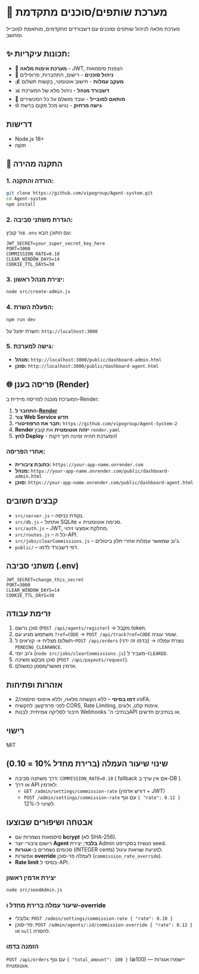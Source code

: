 # 🚀 מערכת שותפים/סוכנים מתקדמת

מערכת מלאה לניהול שותפים וסוכנים עם דשבורדים מתקדמים, מותאמת למובייל ומחשב.

## ✨ **תכונות עיקריות:**
- 🔐 **מערכת אימות מלאה** - JWT, הצפנת סיסמאות
- 👥 **ניהול סוכנים** - רישום, התחברות, פרופילים
- 💰 **מעקב עמלות** - חישוב אוטומטי, בקשות תשלום
- 📊 **דשבורד מנהל** - ניהול מלא של המערכת
- 📱 **מותאם למובייל** - עובד מושלם על כל המכשירים
- 🌐 **גישה מרחוק** - נגיש מכל מקום ברשת

## דרישות
- Node.js 18+
- npm

## 🚀 **התקנה מהירה**

### 1. **הורדה והתקנה:**
```bash
git clone https://github.com/vipogroup/Agent-system.git
cd Agent-system
npm install
```

### 2. **הגדרת משתני סביבה:**
צור קובץ `.env` עם התוכן הבא:
```env
JWT_SECRET=your_super_secret_key_here
PORT=3000
COMMISSION_RATE=0.10
CLEAR_WINDOW_DAYS=14
COOKIE_TTL_DAYS=30
```

### 3. **יצירת מנהל ראשון:**
```bash
node src/create-admin.js
```

### 4. **הפעלת השרת:**
```bash
npm run dev
```

השרת יפעל על: `http://localhost:3000`

### 5. **גישה למערכת:**
- **מנהל:** `http://localhost:3000/public/dashboard-admin.html`
- **סוכן:** `http://localhost:3000/public/dashboard-agent.html`

## 🌐 **פריסה בענן (Render)**

המערכת מוכנה לפריסה מיידית ב-Render:

1. **התחבר ל-[Render](https://render.com)**
2. **צור Web Service חדש**
3. **חבר את הרפוזיטורי:** `https://github.com/vipogroup/Agent-System-2`
4. **Render יזהה אוטומטית** את קובץ `render.yaml`
5. **לחץ Deploy** - המערכת תהיה זמינה תוך דקות!

### **אחרי הפריסה:**
- **כתובת ציבורית:** `https://your-app-name.onrender.com`
- **מנהל:** `https://your-app-name.onrender.com/public/dashboard-admin.html`
- **סוכן:** `https://your-app-name.onrender.com/public/dashboard-agent.html`

## קבצים חשובים
- `src/server.js` – נקודת כניסה.
- `src/db.js` – אתחול SQLite + סכימה אוטומטית.
- `src/auth.js` – JWT, מחלקת אמצעי זיהוי.
- `src/routes.js` – כל ה-API.
- `src/jobs/clearCommissions.js` – ג'וב שמאשר עמלות אחרי חלון ביטולים.
- `public/` – דפי דשבורד לדמו.

## משתני סביבה (.env)
```
JWT_SECRET=change_this_secret
PORT=3000
CLEAR_WINDOW_DAYS=14
COOKIE_TTL_DAYS=30
```

## זרימת עבודה
1. סוכן נרשם (`POST /api/agents/register`) → מקבל token.
2. משתמש מגיע עם `?ref=CODE` → `POST /api/track?ref=CODE` שומר עוגיה.
3. תשלום מצליח → קוראים ל-`POST /api/orders` (בדמו זה ידני) → נוצרת עמלה `PENDING_CLEARANCE`.
4. ג'וב יומי (`node src/jobs/clearCommissions.js`) מעביר ל-`CLEARED`.
5. סוכן מבקש משיכה (`POST /api/payouts/request`).
6. אדמין מאשר/מסמן כמשולם.

## אזהרות ופתיחות
- זהו **דמו בסיסי** – ללא הקשחה מלאה, וללא איפוסי סיסמה/2FA.
- לפני פרודקשן: להקשיח CORS, Rate Limiting, אימות קלט, ולוגים.
- חיבור לסליקה אמיתית: לבנות Webhooks בנתיבי ה־API או בנתיבים חדשים.

## רישוי
MIT


## שינוי שיעור העמלה (ברירת מחדל 10% = 0.10)
- דרך משתנה סביבה: `COMMISSION_RATE=0.10` ( fallback אם אין ערך ב-DB ).
- או דרך API לאדמין:
  - `GET /admin/settings/commission-rate`  (דורש אדמין + JWT)
  - `POST /admin/settings/commission-rate` עם גוף `{ "rate": 0.12 }` לשינוי ל-12%.


## אבטחה ושיפורים שבוצעו
- סיסמאות נשמרות עם **bcrypt** (לא SHA-256).
- רישום ציבורי יוצר **Agent בלבד**; יצירת Admin נעשית בסקריפט seed.
- סכומים נשמרים ב-**אגורות** (INTEGER cents) למניעת שגיאות עיגול.
- אפשרות **override** לעמלה פר-סוכן (`commission_rate_override`).
- **Rate limit** בסיסי ל-API.

### יצירת אדמין ראשון
```bash
node src/seedAdmin.js
```

### שיעור עמלה ברירת מחדל ו-override
- גלובלי: `POST /admin/settings/commission-rate { "rate": 0.10 }`
- פר-סוכן: `POST /admin/agents/:id/commission-override { "rate": 0.12 }` או `null` להסרה.

### הזמנה בדמו
`POST /api/orders` עם גוף `{ "total_amount": 100 }` (₪100) — יישמרו אגורות אוטומטית.

